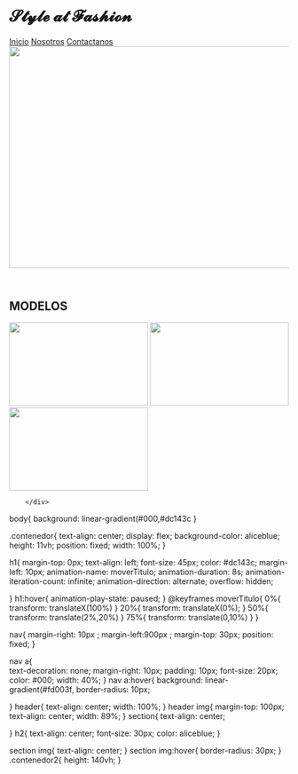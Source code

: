 <!DOCTYPE html>
<html lang="es">
    <head>
        <meta charset="UTF-8">
        <meta http-equiv="X-UA-Compatible" content="IE=edge">
        <meta name="viewport" content="width=device-width, initial-scale=1.0">
        <link href="../CSS/style.css" rel="stylesheet" >
        <title>Document</title>
</head>
<body>
        <div class="contenedor">
            <h1> 𝓢𝓽𝔂𝓵𝓮 𝓪𝓽 𝓕𝓪𝓼𝓱𝓲𝓸𝓷</h1>
            <nav>
                <a href="#">Inicio</a>
                <a href="#">Nosotros</a>
                <a href="#">Contactanos</a>
            </nav>
        </div>
        <header>
            <img src="../Imagenes/imagen 2.jpeg" width="1020" height="400">
        </header>
        <section>
            <h2>MODELOS</h2>
        <img src="../Imagenes/imagen 4.jpg"width="250" height="150">
            <img src="../Imagenes/images 3.jpg"width="250" height="150">
            <img src="../Imagenes/txt.jpg"width="250" height="150">
        </section>
        <div class="contenedor2">
            
        </div>

</body>
</html>

body{
background: linear-gradient(#000,#dc143c
}
 
.contenedor{
    text-align: center;
     display: flex;
     background-color: aliceblue;
     height: 11vh;
     position: fixed;
     width: 100%;
}

h1{
    margin-top: 0px;
    text-align: left;
    font-size: 45px;
    color: #dc143c;
    margin-left: 10px;
    animation-name: moverTitulo;
    animation-duration: 8s;
    animation-iteration-count: infinite;
    animation-direction: alternate;
    overflow: hidden;

}
h1:hover{
        animation-play-state: paused;
    }
    @keyframes moverTitulo{
        0%{
              transform: translateX(100%)
        }
        20%{
              transform: translateX(0%);
        }
        50%{
              transform: translate(2%,20%)
        }
        75%{
              transform: translate(0,10%)
        }
}


nav{
margin-right: 10px ;
margin-left:900px ;
margin-top: 30px;
position: fixed;
}

nav a{  
text-decoration: none;
margin-right: 10px;
padding: 10px;
font-size: 20px;
color: #000;
width: 40%;
}
nav a:hover{
    background: linear-gradient(#fd003f,
    border-radius: 10px;
    
}
header{
    text-align: center;
    width: 100%;
}
header img{
    margin-top: 100px;
    text-align: center;
    width: 89%;
}
section{
text-align: center;

}
h2{
    text-align: center;
    font-size: 30px;
    color: aliceblue;
}

section img{
    text-align: center;
}
section img:hover{
  border-radius: 30px;
}
.contenedor2{
height: 140vh;
}






